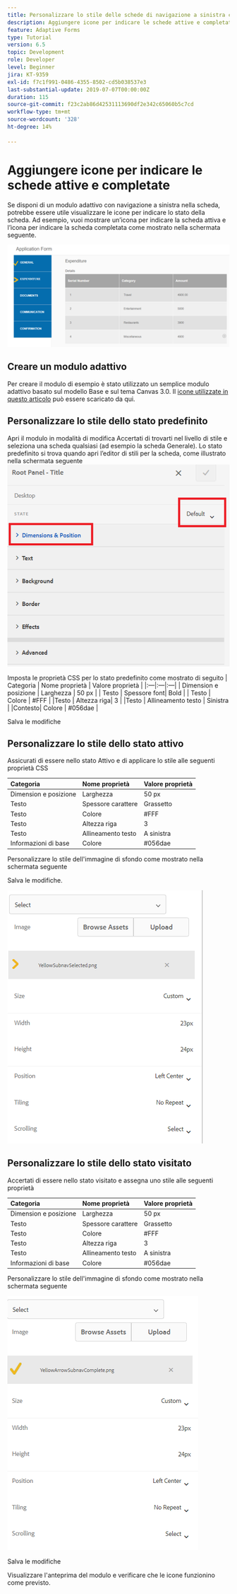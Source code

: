 ```yaml
---
title: Personalizzare lo stile delle schede di navigazione a sinistra con icone
description: Aggiungere icone per indicare le schede attive e completate
feature: Adaptive Forms
type: Tutorial
version: 6.5
topic: Development
role: Developer
level: Beginner
jira: KT-9359
exl-id: f7c1f991-0486-4355-8502-cd5b038537e3
last-substantial-update: 2019-07-07T00:00:00Z
duration: 115
source-git-commit: f23c2ab86d42531113690df2e342c65060b5c7cd
workflow-type: tm+mt
source-wordcount: '328'
ht-degree: 14%

---
```


# Aggiungere icone per indicare le schede attive e completate

Se disponi di un modulo adattivo con navigazione a sinistra nella scheda, potrebbe essere utile visualizzare le icone per indicare lo stato della scheda. Ad esempio, vuoi mostrare un’icona per indicare la scheda attiva e l’icona per indicare la scheda completata come mostrato nella schermata seguente.

![spaziatura barra degli strumenti](assets/active-completed.png)

## Creare un modulo adattivo

Per creare il modulo di esempio è stato utilizzato un semplice modulo adattivo basato sul modello Base e sul tema Canvas 3.0.
Il [icone utilizzate in questo articolo](assets/icons.zip) può essere scaricato da qui.


## Personalizzare lo stile dello stato predefinito

Apri il modulo in modalità di modifica Accertati di trovarti nel livello di stile e seleziona una scheda qualsiasi (ad esempio la scheda Generale).
Lo stato predefinito si trova quando apri l’editor di stili per la scheda, come illustrato nella schermata seguente
![navigation-tab](assets/navigation-tab.png)

Imposta le proprietà CSS per lo stato predefinito come mostrato di seguito | Categoria | Nome proprietà | Valore proprietà | |:—|:—|:—| | Dimension e posizione | Larghezza | 50 px | | Testo | Spessore font| Bold | | Testo | Colore | #FFF | |Testo | Altezza riga| 3 | |Testo | Allineamento testo | Sinistra | |Contesto| Colore | #056dae |

Salva le modifiche

## Personalizzare lo stile dello stato attivo

Assicurati di essere nello stato Attivo e di applicare lo stile alle seguenti proprietà CSS

| Categoria | Nome proprietà | Valore proprietà |
|:---|:---|:---|
| Dimension e posizione | Larghezza | 50 px |
| Testo | Spessore carattere | Grassetto |
| Testo | Colore | #FFF |
| Testo | Altezza riga | 3 |
| Testo | Allineamento testo | A sinistra |
| Informazioni di base | Colore | #056dae |

Personalizzare lo stile dell&#39;immagine di sfondo come mostrato nella schermata seguente

Salva le modifiche.



![stato attivo](assets/active-state.png)

## Personalizzare lo stile dello stato visitato

Accertati di essere nello stato visitato e assegna uno stile alle seguenti proprietà

| Categoria | Nome proprietà | Valore proprietà |
|:---|:---|:---|
| Dimension e posizione | Larghezza | 50 px |
| Testo | Spessore carattere | Grassetto |
| Testo | Colore | #FFF |
| Testo | Altezza riga | 3 |
| Testo | Allineamento testo | A sinistra |
| Informazioni di base | Colore | #056dae |

Personalizzare lo stile dell&#39;immagine di sfondo come mostrato nella schermata seguente


![stato visitato](assets/visited-state.png)

Salva le modifiche

Visualizzare l&#39;anteprima del modulo e verificare che le icone funzionino come previsto.
